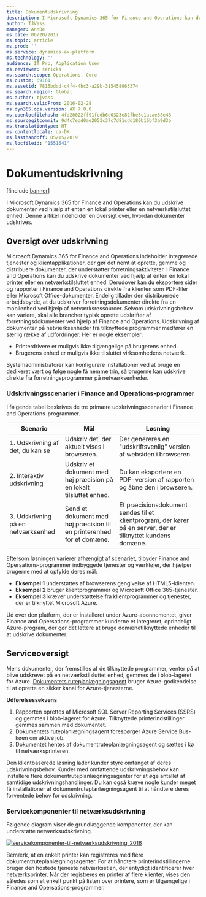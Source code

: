 ```yaml
---
title: Dokumentudskrivning
description: I Microsoft Dynamics 365 for Finance and Operations kan du udskrive dokumenter ved hjælp af enten en lokal printer eller en netværkstilsluttet enhed. Denne artikel indeholder en oversigt over, hvordan dokumenter udskrives.
author: TJVass
manager: AnnBe
ms.date: 06/20/2017
ms.topic: article
ms.prod: ''
ms.service: dynamics-ax-platform
ms.technology: ''
audience: IT Pro, Application User
ms.reviewer: sericks
ms.search.scope: Operations, Core
ms.custom: 69161
ms.assetid: 7815bddd-c4f4-4bc3-a29b-315458065374
ms.search.region: Global
ms.author: tjvass
ms.search.validFrom: 2016-02-28
ms.dyn365.ops.version: AX 7.0.0
ms.openlocfilehash: 4fd20022ff91fedb6d0323e82fbe3c1acae38e48
ms.sourcegitcommit: 9d4c7edd0ae2053c37c7d81cdd180b16bf3a9d3b
ms.translationtype: HT
ms.contentlocale: da-DK
ms.lasthandoff: 05/15/2019
ms.locfileid: "1551641"
---
```

# <a name="document-printing"></a>Dokumentudskrivning

[!include [banner](../includes/banner.md)]

I Microsoft Dynamics 365 for Finance and Operations kan du udskrive dokumenter ved hjælp af enten en lokal printer eller en netværkstilsluttet enhed. Denne artikel indeholder en oversigt over, hvordan dokumenter udskrives.

## <a name="printing-overview"></a>Oversigt over udskrivning

Microsoft Dynamics 365 for Finance and Operations indeholder integrerede tjenester og klientapplikationer, der gør det nemt at oprette, gemme og distribuere dokumenter, der understøtter forretningsaktiviteter. I Finance and Operations kan du udskrive dokumenter ved hjælp af enten en lokal printer eller en netværkstilsluttet enhed. Derudover kan du eksportere sider og rapporter i Finance and Operations direkte fra klienten som PDF-filer eller Microsoft Office-dokumenter. Endelig tillader den distribuerede arbejdsbyrde, at du udskriver forretningsdokumenter direkte fra en mobilenhed ved hjælp af netværksressourcer. Selvom udskrivningsbehov kan variere, skal alle brancher typisk oprette udskrifter af forretningsdokumenter ved hjælp af Finance and Operations. Udskrivning af dokumenter på netværksenheder fra tilknyttede programmer medfører en særlig række af udfordringer. Her er nogle eksempler:

- Printerdrivere er muligvis ikke tilgængelige på brugerens enhed.
- Brugerens enhed er muligvis ikke tilsluttet virksomhedens netværk.

Systemadministratorer kan konfigurere installationer ved at bruge en dedikeret vært og følge nogle få nemme trin, så brugerne kan udskrive direkte fra forretningsprogrammer på netværksenheder.

### <a name="printing-scenarios-in-finance-and-operations-applications"></a>Udskrivningsscenarier i Finance and Operations-programmer

I følgende tabel beskrives de tre primære udskrivningsscenarier i Finance and Operations-programmer.

| Scenario                        | Mål                                                      | Løsning |
|---------------------------------|-----------------------------------------------------------|----------|
| 1. Udskrivning af det, du kan se        | Udskriv det, der aktuelt vises i browseren.             | Der genereres en "udskriftsvenlig" version af websiden i browseren. |
| 2. Interaktiv udskrivning         | Udskriv et dokument med høj præcision på en lokalt tilsluttet enhed. | Du kan eksportere en PDF-version af rapporten og åbne den i browseren. |
| 3. Udskrivning på en netværksenhed | Send et dokument med høj præcision til en printerenhed for et domæne.     | Et præcisionsdokument sendes til et klientprogram, der kører på en server, der er tilknyttet kundens domæne. |

Eftersom løsningen varierer afhængigt af scenariet, tilbyder Finance and Opersations-programmer indbyggede tjenester og værktøjer, der hjælper brugerne med at opfylde deres mål:

- **Eksempel 1** understøttes af browserens gengivelse af HTML5-klienten.
- **Eksempel 2** bruger klientprogrammer og Microsoft Office 365-tjenester.
- **Eksempel 3** kræver understøttelse fra klientprogrammer og tjenester, der er tilknyttet Microsoft Azure.

Ud over den platform, der er installeret under Azure-abonnementet, giver Finance and Opersations-programmer kunderne et integreret, oprindeligt Azure-program, der gør det lettere at bruge domænetilknyttede enheder til at udskrive dokumenter.

## <a name="service-overview"></a>Serviceoversigt
Mens dokumenter, der fremstilles af de tilknyttede programmer, venter på at blive udskrevet på en netværkstilsluttet enhed, gemmes de i blob-lageret for Azure. [Dokumentets ruteplanlægningsagent](install-document-routing-agent.md) bruger Azure-godkendelse til at oprette en sikker kanal for Azure-tjenesterne.

**Udførelsessekvens**

1. Rapporten oprettes af Microsoft SQL Server Reporting Services (SSRS) og gemmes i blob-lageret for Azure. Tilknyttede printerindstillinger gemmes sammen med dokumentet.
2. Dokumentets ruteplanlægningsagent forespørger Azure Service Bus-køen om aktive job.
3. Dokumentet hentes af dokumentruteplanlægningsagent og sættes i kø til netværksprinteren.

Den klientbaserede løsning lader kunder styre omfanget af deres udskrivningsbehov. Kunder med omfattende udskrivningsbehov kan installere flere dokumentruteplanlægningsagenter for at øge antallet af samtidige udskrivningshandlinger. Du kan også kræve nogle kunder meget få installationer af dokumentruteplanlægningsagent til at håndtere deres forventede behov for udskrivning.

### <a name="service-components-for-network-printing"></a>Servicekomponenter til netværksudskrivning

Følgende diagram viser de grundlæggende komponenter, der kan understøtte netværksudskrivning.

[![servicekomponenter-til-netværksudskrivning\_2016](./media/service-components-for-network-printing_2016.png)](./media/service-components-for-network-printing_2016.png)

Bemærk, at en enkelt printer kan registreres med flere dokumentruteplanlægningsagenter. For at håndtere printerindstillingerne bruger den hostede tjeneste netværksstien, der entydigt identificerer hver netværksprinter. Når der registreres en printer af flere klienter, vises den således som et enkelt punkt på listen over printere, som er tilgængelige i Finance and Opersations-programmer.
